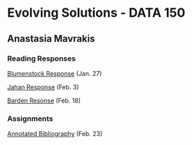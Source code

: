 # Evolving Solutions - DATA 150

## Anastasia Mavrakis

### Reading Responses

[Blumenstock Response](https://anastasiamavrakis.github.io/workshop/blumenstock) (Jan. 27)

[Jahan Response](https://anastasiamavrakis.github.io/workshop/jahan) (Feb. 3)

[Barden Resonse](https://anastasiamavrakis.github.io/workshop/barden) (Feb. 18)

### Assignments

[Annotated Bibliography](https://anastasiamavrakis.github.io/workshop/annotated_bibliography) (Feb. 23)

